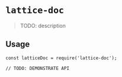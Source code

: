 # `lattice-doc`

> TODO: description

## Usage

```
const latticeDoc = require('lattice-doc');

// TODO: DEMONSTRATE API
```
